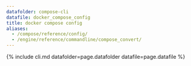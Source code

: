 ```yaml
---
datafolder: compose-cli
datafile: docker_compose_config
title: docker compose config
aliases:
  - /compose/reference/config/
  - /engine/reference/commandline/compose_convert/
---
```

<!--
Sorry, but the contents of this page are automatically generated from
Docker's source code. If you want to suggest a change to the text that appears
here, you'll need to find the string by searching this repo:
https://github.com/docker/compose
-->
{% include cli.md datafolder=page.datafolder datafile=page.datafile %}
